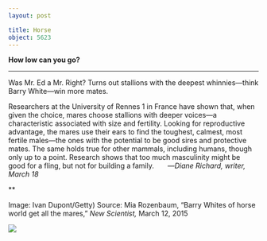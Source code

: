 ```yaml
---
layout: post

title: Horse
object: 5623
---
```

**How low can you go?**

****

Was Mr. Ed a Mr. Right? Turns out stallions with the deepest whinnies—think Barry White—win more mates.

Researchers at the University of Rennes 1 in France have shown that, when given the choice, mares choose stallions with deeper voices—a characteristic associated with size and fertility. Looking for reproductive advantage, the mares use their ears to find the toughest, calmest, most fertile males—the ones with the potential to be good sires and protective mates. The same holds true for other mammals, including humans, though only up to a point. Research shows that too much masculinity might be good for a fling, but not for building a family.       —*Diane Richard, writer, March 18*

**

Image: Ivan Dupont/Getty)
 Source: Mia Rozenbaum, “Barry Whites of horse world get all the mares,” *New Scientist,* March 12, 2015

![]({{siteurl.base}}/images/15-3-18_98.19_HorseEDIT-1.jpeg)
